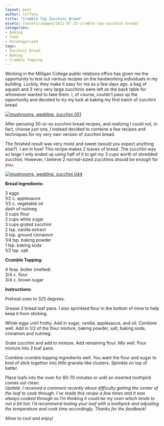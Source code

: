 ```yaml
---
layout: post
author: tiffany
title: "Crumble Top Zucchini Bread"
assets: /assets/images/2011-07-15-crumble-top-zucchini-bread/
categories: 
- Baking
- Food
- Uncategorized
tags: 
- Zucchini Bread
- Baking
- Crumble Topping
---
```


Working in the Milligan College public relations office has given me the opportunity to test out various recipes on the hardworking individuals in my building. Luckily, they make it easy for me as a few days ago, a bag of squash and 3 very very large zucchinis were left on the back table for whomever wanted to take them. I, of course, couldn’t pass up the opportunity and decided to try my luck at baking my first batch of zucchini bread.

[![](jekyll_uploads/2011/07/mushrooms-wedding-zucchini-051-575x304.jpg "mushrooms, wedding, zucchini 051")](http://www.sweetpeonies.com/2011/07/crumble-top-zucchini-bread/mushrooms-wedding-zucchini-051/)

After perusing 30-or-so zucchini bread recipes, and realizing I could not, in fact, choose just one, I instead decided to combine a few recipes and techniques for my very own version of zucchini bread.

The finished result was very moist and sweet (would you expect anything else?). I am in love! This recipe makes 2 loaves of bread. The zucchini was so large I only ended up using half of it to get my 3 cups worth of shredded zucchini. However, I believe 2 normal-sized zucchinis should be enough for you.

[![](jekyll_uploads/2011/07/mushrooms-wedding-zucchini-044-575x396.jpg "mushrooms, wedding, zucchini 044")](http://www.sweetpeonies.com/2011/07/crumble-top-zucchini-bread/mushrooms-wedding-zucchini-044/)

**Bread Ingredients:**

3 eggs  
1/2 c. applesauce  
1/2 c. vegetable oil  
dash of nutmeg  
3 cups flour  
2 cups white sugar  
3 cups grated zucchini  
2 tsp. vanilla extract  
3 tsp. ground cinnamon  
1/4 tsp. baking powder  
1 tsp. baking soda  
1/2 tsp. salt

**Crumble Topping:**

4 tbsp. butter (melted)  
3/4 c. flour  
3/4 c. brown sugar

**Instructions:**

Preheat oven to 325 degrees.

Grease 2 bread loaf pans. I also sprinkled flour in the bottom of mine to help keep it from sticking.

Whisk eggs until frothy. Add in sugar, vanilla, applesauce, and oil. Combine well. Add in 1/2 of the flour mixture, baking powder, salt, baking soda, cinnamon and nutmeg.

Grate zucchini and add to mixture. Add remaining flour. Mix well. Pour mixture into 2 loaf pans.

Combine crumble topping ingredients well. You want the flour and sugar to kind of stick together into little granola-like clusters. Sprinkle on top of batter.

Place loafs into the oven for 60-70 minutes or until an inserted toothpick comes out clean.  
_Update: I received a comment recently about difficulty getting the center of the loaf to cook through. I’ve made this recipe a few times and it was always cooked through so I’m thinking it could be my oven which tends to run a bit hot. I’d recommend testing your loaf with a toothpick and adjusting the temperature and cook time accordingly. Thanks for the feedback!_

Allow to cool and enjoy!